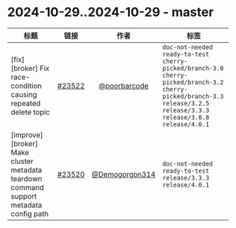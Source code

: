 # 2024-10-29..2024-10-29 - master
| 标题 | 链接 | 作者 | 标签 |
| - | :--: | :--: | - |
| [fix] [broker] Fix race-condition causing repeated delete topic | [#23522](https://github.com/apache/pulsar/pull/23522) | [@poorbarcode](https://github.com/poorbarcode) | `doc-not-needed` `ready-to-test` `cherry-picked/branch-3.0` `cherry-picked/branch-3.2` `cherry-picked/branch-3.3` `release/3.2.5` `release/3.3.3` `release/3.0.8` `release/4.0.1`  | 
| [improve][broker] Make cluster metadata teardown command support metadata config path | [#23520](https://github.com/apache/pulsar/pull/23520) | [@Demogorgon314](https://github.com/Demogorgon314) | `doc-not-needed` `ready-to-test` `release/3.3.3` `release/4.0.1`  | 

